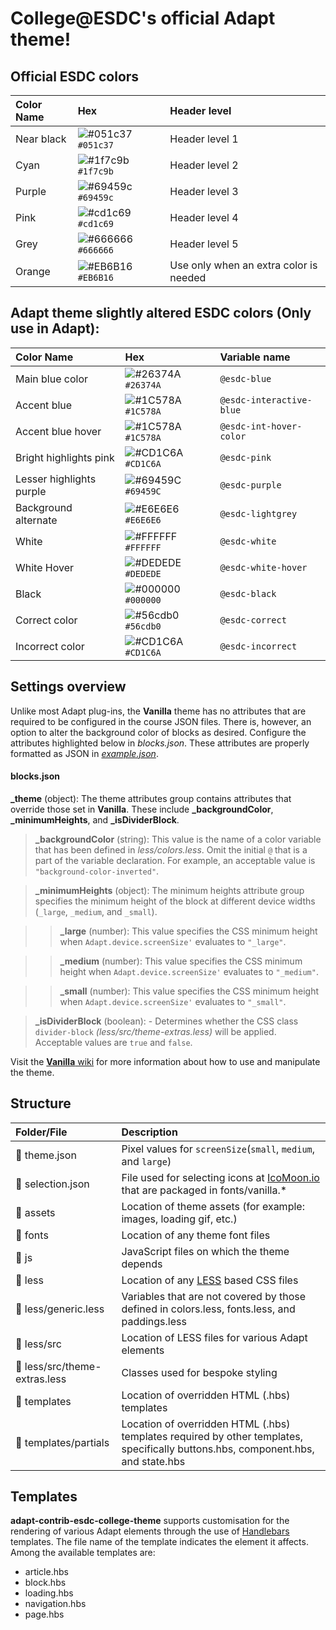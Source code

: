 # College@ESDC's official Adapt theme!

## Official ESDC colors

| Color Name | Hex | Header level |
| :------------- | :------------- | :------------- |
|Near black|![#051c37](https://via.placeholder.com/15/051c37/051c37.png) `#051c37`| Header level 1 |
|Cyan|![#1f7c9b](https://via.placeholder.com/15/1f7c9b/1f7c9b.png) `#1f7c9b`| Header level 2 |
|Purple|![#69459c](https://via.placeholder.com/15/69459c/69459c.png) `#69459c`| Header level 3 |
|Pink|![#cd1c69](https://via.placeholder.com/15/cd1c69/cd1c69.png) `#cd1c69`| Header level 4 |
|Grey|![#666666](https://via.placeholder.com/15/666666/666666.png) `#666666`| Header level 5 |
|Orange|![#EB6B16](https://via.placeholder.com/15/EB6B16/EB6B16.png) `#EB6B16`| Use only when an extra color is needed |

## Adapt theme slightly altered ESDC colors (Only use in Adapt):

| Color Name | Hex | Variable name |
| :------------- | :------------- | :------------- |
|Main blue color|![#26374A](https://via.placeholder.com/15/26374A/26374A.png) `#26374A`| `@esdc-blue` |
|Accent blue|![#1C578A](https://via.placeholder.com/15/1C578A/1C578A.png) `#1C578A`| `@esdc-interactive-blue` |
|Accent blue hover|![#1C578A](https://via.placeholder.com/15/1C578A/1C578A.png) `#1C578A`| `@esdc-int-hover-color` |
|Bright highlights pink|![#CD1C6A](https://via.placeholder.com/15/CD1C6A/CD1C6A.png) `#CD1C6A`| `@esdc-pink` |
|Lesser highlights purple|![#69459C](https://via.placeholder.com/15/69459C/69459C.png) `#69459C`| `@esdc-purple` |
|Background alternate|![#E6E6E6](https://via.placeholder.com/15/E6E6E6/E6E6E6.png) `#E6E6E6`| `@esdc-lightgrey` |
|White|![#FFFFFF](https://via.placeholder.com/15/FFFFFF/FFFFFF.png) `#FFFFFF`| `@esdc-white` |
|White Hover|![#DEDEDE](https://via.placeholder.com/15/DEDEDE/DEDEDE.png) `#DEDEDE`| `@esdc-white-hover` |
|Black|![#000000](https://via.placeholder.com/15/000000/000000.png) `#000000`| `@esdc-black` |
|Correct color|![#56cdb0](https://via.placeholder.com/15/56cdb0/56cdb0.png) `#56cdb0`| `@esdc-correct` |
|Incorrect color|![#CD1C6A](https://via.placeholder.com/15/CD1C6A/CD1C6A.png) `#CD1C6A`| `@esdc-incorrect` |

## Settings overview

Unlike most Adapt plug-ins, the **Vanilla** theme has no attributes that are required to be configured in the course JSON files. There is, however, an option to alter the background color of blocks as desired. Configure the attributes highlighted below in *blocks.json*. These attributes are properly formatted as JSON in [*example.json*](https://github.com/adaptlearning/adapt-contrib-vanilla/blob/master/example.json).

#### **blocks.json**
**_theme** (object): The theme attributes group contains attributes that override those set in **Vanilla**. These include **_backgroundColor**, **_minimumHeights**, and **_isDividerBlock**.

>**_backgroundColor** (string): This value is the name of a color variable that has been defined in  *less/colors.less*. Omit the initial `@` that is a part of the variable declaration. For example, an acceptable value is `"background-color-inverted"`.  

>**_minimumHeights** (object): The minimum heights attribute group specifies the minimum height of the block at different device widths (`_large`, `_medium`, and `_small`).   

>>**_large** (number): This value specifies the CSS minimum height when `Adapt.device.screenSize'` evaluates to `"_large"`.  
        
>>**_medium** (number): This value specifies the CSS minimum height when `Adapt.device.screenSize'` evaluates to `"_medium"`.   
        
>>**_small** (number): This value specifies the CSS minimum height when `Adapt.device.screenSize'` evaluates to `"_small"`.   
 
>**_isDividerBlock** (boolean): - Determines whether the CSS class `divider-block` *(less/src/theme-extras.less)* will be applied. Acceptable values are `true` and `false`.

Visit the [**Vanilla** wiki](https://github.com/adaptlearning/adapt-contrib-vanilla/wiki) for more information about how to use and manipulate the theme.  

## Structure  

| Folder/File         | Description  |
| :-------------      |:-------------|
| 📄 theme.json        | Pixel values for `screenSize`(`small`, `medium`, and `large`)|
| 📄 selection.json    | File used for selecting icons at [IcoMoon.io](https://icomoon.io/) that are packaged in fonts/vanilla.* |
| 📁 assets            | Location of theme assets (for example: images, loading gif, etc.)|
| 📁 fonts             | Location of any theme font files |
| 📁 js                | JavaScript files on which the theme depends      |
| 📁 less              | Location of any [LESS](http://lesscss.org/) based CSS files |
| 📄 less/generic.less | Variables that are not covered by those defined in colors.less, fonts.less, and paddings.less   |
| 📁 less/src          | Location of LESS files for various Adapt elements |
| 📄 less/src/theme-extras.less| Classes used for bespoke styling |
| 📁 templates         | Location of overridden HTML (.hbs) templates |
| 📁 templates/partials| Location of overridden HTML (.hbs) templates required by other templates, specifically buttons.hbs, component.hbs, and state.hbs |  

## Templates

**adapt-contrib-esdc-college-theme** supports customisation for the rendering of various Adapt elements through the use of [Handlebars](http://handlebarsjs.com/) templates.  The file name of the template indicates the element it affects. Among the available templates are:
* article.hbs
* block.hbs
* loading.hbs 
* navigation.hbs
* page.hbs
